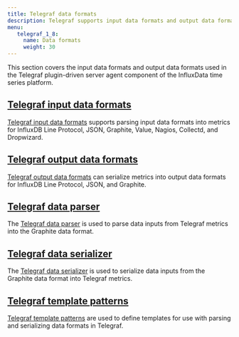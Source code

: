 ```yaml
---
title: Telegraf data formats
description: Telegraf supports input data formats and output data formats for converting input and output data.
menu:
   telegraf_1_8:
     name: Data formats
     weight: 30
---
```

This section covers the input data formats and output data formats used in the Telegraf plugin-driven server agent component of the InfluxData time series platform.

## [Telegraf input data formats](/telegraf/v1.8/data_formats/input/)

[Telegraf input data formats](/telegraf/v1.8/data_formats/input/) supports parsing input data formats into metrics for InfluxDB Line Protocol, JSON, Graphite, Value, Nagios, Collectd, and Dropwizard.

## [Telegraf output data formats](/telegraf/v1.8/data_formats/output/)

[Telegraf output data formats](/telegraf/v1.8/data_formats/output/) can serialize metrics into output data formats for InfluxDB Line Protocol, JSON, and Graphite.

## [Telegraf data parser](/telegraf/v1.8/data_formats/parser-example/)

The [Telegraf data parser](/telegraf/v1.8/data_formats/parser-example/) is used to parse data inputs from Telegraf metrics into the Graphite data format.

## [Telegraf data serializer](/telegraf/v1.8/data_formats/serializer-example/)

The [Telegraf data serializer](/telegraf/v1.8/data_formats/serializer-example/) is used to serialize data inputs from the Graphite data format into Telegraf metrics.

## [Telegraf template patterns](/telegraf/v1.8/data_formats/template-patterns/)

[Telegraf template patterns](/telegraf/v1.8/data_formats/template-patterns/) are used to define templates for use with parsing and serializing data formats in Telegraf.
